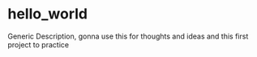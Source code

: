 # hello_world
Generic Description, gonna use this for thoughts and ideas and this first project to practice
